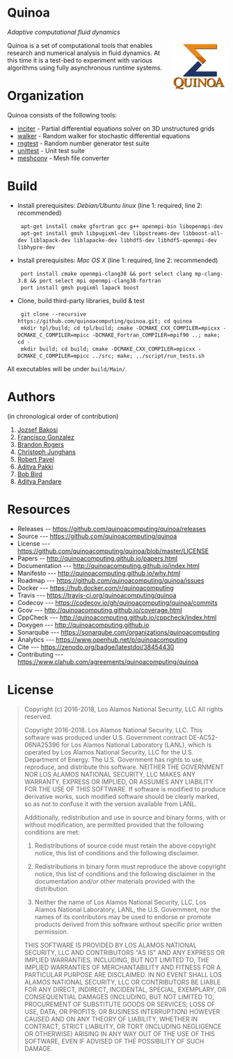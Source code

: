 Quinoa
======

_Adaptive computational fluid dynamics_

<img src="quinoa.svg" align="right" width="25%" background=transparent>
Quinoa is a set of computational tools that enables research and numerical analysis in fluid dynamics. At this time it is a test-bed to experiment with various algorithms using fully asynchronous runtime systems.

Organization
============

Quinoa consists of the following tools:

  - [inciter](http://quinoacomputing.github.io/inciter_doc.html) - Partial differential equations solver on 3D unstructured grids
  - [walker](http://quinoacomputing.github.io/walker_doc.html) - Random walker for stochastic differential equations
  - [rngtest](http://quinoacomputing.github.io/rngtest_doc.html) - Random number generator test suite
  - [unittest](http://quinoacomputing.github.io/unittest_doc.html) - Unit test suite
  - [meshconv](http://quinoacomputing.github.io/meshconv_doc.html) - Mesh file converter

Build
=====

- Install prerequisites: _Debian/Ubuntu linux_ (line 1: required, line 2: recommended)

       apt-get install cmake gfortran gcc g++ openmpi-bin libopenmpi-dev
       apt-get install gmsh libpugixml-dev libpstreams-dev libboost-all-dev liblapack-dev liblapacke-dev libhdf5-dev libhdf5-openmpi-dev libhypre-dev

- Install prerequisites: _Mac OS X_ (line 1: required, line 2: recommended)

       port install cmake openmpi-clang38 && port select clang mp-clang-3.8 && port select mpi openmpi-clang38-fortran
       port install gmsh pugixml lapack boost

- Clone, build third-party libraries, build & test

       git clone --recursive https://github.com/quinoacomputing/quinoa.git; cd quinoa
       mkdir tpl/build; cd tpl/build; cmake -DCMAKE_CXX_COMPILER=mpicxx -DCMAKE_C_COMPILER=mpicc -DCMAKE_Fortran_COMPILER=mpif90 ..; make; cd -
       mkdir build; cd build; cmake -DCMAKE_CXX_COMPILER=mpicxx -DCMAKE_C_COMPILER=mpicc ../src; make; ../script/run_tests.sh

All executables will be under `build/Main/`.

Authors
=======
(in chronological order of contribution)

1. [Jozsef Bakosi](https://github.com/jbakosi)
2. [Francisco Gonzalez](https://github.com/franjgonzalez)
3. [Brandon Rogers](https://github.com/brog2610)
4. [Christoph Junghans](https://github.com/junghans)
5. [Robert Pavel](https://github.com/rspavel)
6. [Aditya Pakki](https://github.com/adityapakki)
7. [Bob Bird](https://github.com/rfbird)
8. [Aditya Pandare](https://github.com/adityakpandare)

Resources
=========

- Releases -- https://github.com/quinoacomputing/quinoa/releases
- Source --- https://github.com/quinoacomputing/quinoa
- License --- https://github.com/quinoacomputing/quinoa/blob/master/LICENSE
- Papers --  http://quinoacomputing.github.io/papers.html
- Documentation --- http://quinoacomputing.github.io/index.html
- Manifesto --- http://quinoacomputing.github.io/why.html
- Roadmap --- https://github.com/quinoacomputing/quinoa/issues
- Docker --- https://hub.docker.com/r/quinoacomputing
- Travis --- https://travis-ci.org/quinoacomputing/quinoa
- Codecov --- https://codecov.io/gh/quinoacomputing/quinoa/commits
- Gcov --- http://quinoacomputing.github.io/coverage.html
- CppCheck --- http://quinoacomputing.github.io/cppcheck/index.html
- Doxygen --- http://quinoacomputing.github.io
- Sonarqube --- https://sonarqube.com/organizations/quinoacomputing
- Analytics --- https://www.openhub.net/p/quinoacomputing
- Cite --- https://zenodo.org/badge/latestdoi/38454430
- Contributing --- https://www.clahub.com/agreements/quinoacomputing/quinoa

License
=======

> Copyright (c) 2016-2018, Los Alamos National Security, LLC
> All rights reserved.
> 
> Copyright 2016-2018. Los Alamos National Security, LLC. This software was
> produced under U.S. Government contract DE-AC52-06NA25396 for Los Alamos
> National Laboratory (LANL), which is operated by Los Alamos National Security,
> LLC for the U.S. Department of Energy. The U.S. Government has rights to use,
> reproduce, and distribute this software. NEITHER THE GOVERNMENT NOR LOS ALAMOS
> NATIONAL SECURITY, LLC MAKES ANY WARRANTY, EXPRESS OR IMPLIED, OR ASSUMES ANY
> LIABILITY FOR THE USE OF THIS SOFTWARE. If software is modified to produce
> derivative works, such modified software should be clearly marked, so as not to
> confuse it with the version available from LANL.
>  
> Additionally, redistribution and use in source and binary forms, with or without
> modification, are permitted provided that the following conditions are met:
> 
> 1. Redistributions of source code must retain the above copyright notice, this
> list of conditions and the following disclaimer.
> 
> 2. Redistributions in binary form must reproduce the above copyright notice,
> this list of conditions and the following disclaimer in the documentation and/or
> other materials provided with the distribution.
> 
> 3. Neither the name of Los Alamos National Security, LLC, Los Alamos National
> Laboratory, LANL, the U.S. Government, nor the names of its contributors may be
> used to endorse or promote products derived from this software without specific
> prior written permission.
> 
> THIS SOFTWARE IS PROVIDED BY LOS ALAMOS NATIONAL SECURITY, LLC AND CONTRIBUTORS
> "AS IS" AND ANY EXPRESS OR IMPLIED WARRANTIES, INCLUDING, BUT NOT LIMITED TO,
> THE IMPLIED WARRANTIES OF MERCHANTABILITY AND FITNESS FOR A PARTICULAR PURPOSE
> ARE DISCLAIMED. IN NO EVENT SHALL LOS ALAMOS NATIONAL SECURITY, LLC OR
> CONTRIBUTORS BE LIABLE FOR ANY DIRECT, INDIRECT, INCIDENTAL, SPECIAL, EXEMPLARY,
> OR CONSEQUENTIAL DAMAGES (INCLUDING, BUT NOT LIMITED TO, PROCUREMENT OF
> SUBSTITUTE GOODS OR SERVICES; LOSS OF USE, DATA, OR PROFITS; OR BUSINESS
> INTERRUPTION) HOWEVER CAUSED AND ON ANY THEORY OF LIABILITY, WHETHER IN
> CONTRACT, STRICT LIABILITY, OR TORT (INCLUDING NEGLIGENCE OR OTHERWISE) ARISING
> IN ANY WAY OUT OF THE USE OF THIS SOFTWARE, EVEN IF ADVISED OF THE POSSIBILITY
> OF SUCH DAMAGE.
